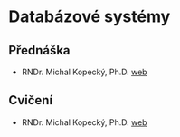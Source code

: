 ﻿# Databázové systémy   
## Přednáška  
- RNDr. Michal Kopecký, Ph.D. [web](https://www.ms.mff.cuni.cz/~kopecky/)  
## Cvičení  
- RNDr. Michal Kopecký, Ph.D. [web](https://www.ms.mff.cuni.cz/~kopecky/)  